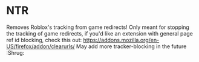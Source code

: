 # NTR
Removes Roblox's tracking from game redirects!
Only meant for stopping the tracking of game redirects, if you'd like an extension with general page ref id blocking, check this out: https://addons.mozilla.org/en-US/firefox/addon/clearurls/
May add more tracker-blocking in the future :Shrug:
